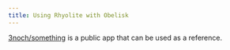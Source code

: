 ```yaml
---
title: Using Rhyolite with Obelisk
---
```


[3noch/something](https://github.com/3noch/something) is a public app that can be used as a reference.
